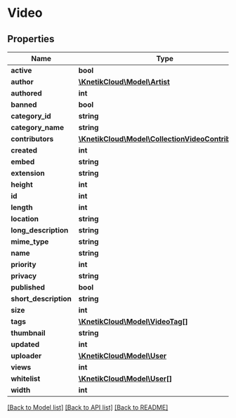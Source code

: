 # Video

## Properties
Name | Type | Description | Notes
------------ | ------------- | ------------- | -------------
**active** | **bool** |  | [optional] 
**author** | [**\KnetikCloud\Model\Artist**](Artist.md) |  | [optional] 
**authored** | **int** |  | [optional] 
**banned** | **bool** |  | [optional] 
**category_id** | **string** |  | [optional] 
**category_name** | **string** |  | [optional] 
**contributors** | [**\KnetikCloud\Model\CollectionVideoContribution_**](CollectionVideoContribution_.md) |  | [optional] 
**created** | **int** |  | [optional] 
**embed** | **string** |  | [optional] 
**extension** | **string** |  | [optional] 
**height** | **int** |  | [optional] 
**id** | **int** |  | [optional] 
**length** | **int** |  | [optional] 
**location** | **string** |  | [optional] 
**long_description** | **string** |  | [optional] 
**mime_type** | **string** |  | [optional] 
**name** | **string** |  | [optional] 
**priority** | **int** |  | [optional] 
**privacy** | **string** |  | [optional] 
**published** | **bool** |  | [optional] 
**short_description** | **string** |  | [optional] 
**size** | **int** |  | [optional] 
**tags** | [**\KnetikCloud\Model\VideoTag[]**](VideoTag.md) |  | [optional] 
**thumbnail** | **string** |  | [optional] 
**updated** | **int** |  | [optional] 
**uploader** | [**\KnetikCloud\Model\User**](User.md) |  | [optional] 
**views** | **int** |  | [optional] 
**whitelist** | [**\KnetikCloud\Model\User[]**](User.md) |  | [optional] 
**width** | **int** |  | [optional] 

[[Back to Model list]](../README.md#documentation-for-models) [[Back to API list]](../README.md#documentation-for-api-endpoints) [[Back to README]](../README.md)



